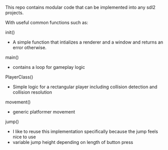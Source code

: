 This repo contains modular code that can be implemented into any sdl2 projects.

With useful common functions such as:

init()
 - A simple function that intializes a renderer and a window and returns an error otherwise.

main()
 - contains a loop for gameplay logic

PlayerClass()
- Simple logic for a rectangular player including collision detection and collision resolution

movement()
- generic platformer movement

jump()
- I like to reuse this implementation specifically because the jump feels nice to use
- variable jump height depending on length of button press
